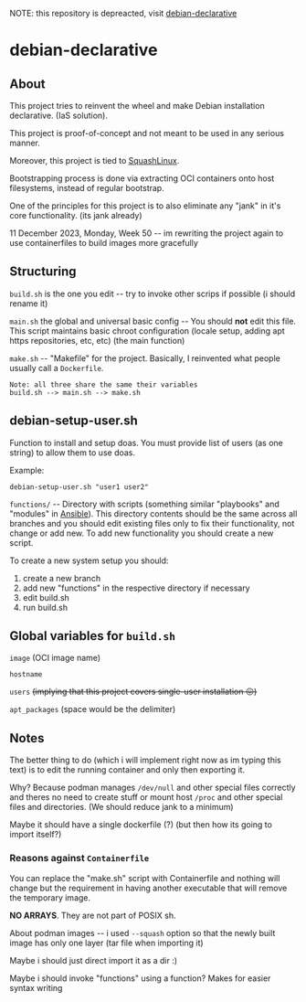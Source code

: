 NOTE: this repository is depreacted, visit [debian-declarative](https://github.com/herzeleid02/debian-declarative)

# debian-declarative

## About
This project tries to reinvent the wheel and make Debian installation declarative. (IaS solution).

This project is proof-of-concept and not meant to be used in any serious manner.

Moreover, this project is tied to [SquashLinux](https://github.com/herzeleid02/squashlinux).

Bootstrapping process is done via extracting OCI containers onto host filesystems, instead of regular bootstrap.

One of the principles for this project is to also eliminate any "jank" in it's core functionality. (its jank already)

11 December 2023, Monday, Week 50 -- im rewriting the project again to use containerfiles to build images more gracefully

## Structuring
`build.sh` is the one you edit -- try to invoke other scrips if possible (i should rename it)

`main.sh` the global and universal basic config -- You should **not** edit this file. This script maintains basic chroot configuration (locale setup, adding apt https repositories, etc, etc) (the main function)

`make.sh` -- "Makefile" for the project. Basically, I reinvented what people usually call a `Dockerfile`.

```
Note: all three share the same their variables
build.sh --> main.sh --> make.sh
```

## debian-setup-user.sh
Function to install and setup doas. You must provide list of users (as one string) to allow them to use doas.

Example:
```
debian-setup-user.sh "user1 user2"
```

`functions/` -- Directory with scripts (something similar "playbooks" and "modules" in [Ansible](https://github.com/ansible/ansible)). This directory contents should be the same across all branches and you should edit existing files only to fix their functionality, not change or add new. To add new functionality you should create a new script.

To create a new system setup you should:
1) create a new branch
2) add new "functions" in the respective directory if necessary
3) edit build.sh
4) run build.sh

## Global variables for `build.sh`
`image` (OCI image name)

`hostname`

`users` ~~(implying that this project covers single-user installation 😖)~~

`apt_packages` (space would be the delimiter)

## Notes
The better thing to do (which i will implement right now as im typing this text) is to edit the running container and only then exporting it.

Why? Because podman manages `/dev/null` and other special files correctly and theres no need to create stuff or mount host `/proc` and other special files and directories. (We should reduce jank to a minimum)

Maybe it should have a single dockerfile (?) (but then how its going to import itself?)

### Reasons against `Containerfile`
You can replace the "make.sh" script with Containerfile and nothing will change but the requirement in having another executable that will remove the temporary image.

**NO ARRAYS**. They are not part of POSIX sh.

About podman images -- i used `--squash` option so that the newly built image has only one layer (tar file when importing it)

Maybe i should just direct import it as a dir :)

Maybe i should invoke "functions" using a function? Makes for easier syntax writing
